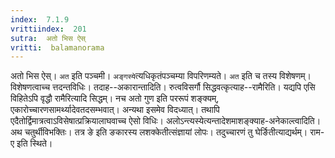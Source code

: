 ```yaml
---
index:  7.1.9
vrittiindex:  201
sutra:  अतो भिस ऐस्
vritti:  balamanorama 
---
```


अतो भिस ऐस्। `अत` इति पञ्चमी। `अङ्गस्ये`त्यधिकृतंपञ्चम्या विपरिणम्यते। `अत` इति च तस्य विशेषणम्। विशेषणत्वाच्च त्तदन्तविधिः। तदाह--अकारान्तादिति। रुत्वविसर्गौ सिद्धवत्कृत्याह--रामैरिति। यद्यपि एसि विहितेऽपि वृद्धौ रामैरित्यादि सिद्धम्। नच अतो गुण इति पररूपं शङ्क्यम्, एकारोच्चारणसामर्थ्यादेवतदसम्भवात्। अन्यथा इसमेव विदध्यात्। तथापि एदैतोर्द्विमात्रत्वाऽविसेषात्प्रक्रियालाघवाच्च ऐसो विधिः। अलोऽन्त्यस्येत्यन्तादेशमाशङ्क्याह-अनेकाल्त्वादिति। अथ चतुर्थीविभक्तिः। तत्र ङे इति ङकारस्य लशक्केतीत्संज्ञायां लोपः। तदुच्चारणं तु घेर्ङितीत्याद्यर्थम्। राम-ए इति स्थिते। 

